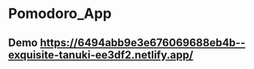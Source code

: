 # Pomodoro_App <br>
 ## Demo https://6494abb9e3e676069688eb4b--exquisite-tanuki-ee3df2.netlify.app/
